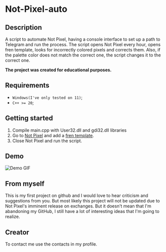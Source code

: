 # Not-Pixel-auto

## **Description**

A script to automate Not Pixel, having a console interface to set up a path to Telegram and run the process. The script opens Not Pixel every hour, opens fren template, looks for incorrectly colored pixels and corrects them. Also, if the palette color does not match the correct one, the script changes it to the correct one.

**The project was created for educational purposes.**

## **Requirements**

* `Windows(I've only tested on 11)`;
* `C++ >= 20`;

## **Getting started**

1. Compile main.cpp with User32.dll and gdi32.dll libraries
2. Go to [Not Pixel](https://t.me/notpixel/app?startapp=f988254241_s578208) and add a [fren template](https://github.com/user-attachments/assets/9b2c6ae5-9cd5-4231-b858-7556871412cf).
3. Close Not Pixel and run the script.

## **Demo**

![Demo GIF](https://github.com/wqst3/Not-Pixel-Auto/blob/main/assets/VID_20250531_094503_116~2.gif)

## **From myself**

This is my first project on github and I would love to hear criticism and suggestions from you. But most likely this project will not be updated due to Not Pixel's imminent release on exchanges. But it doesn't mean that I'm abandoning my GitHub, I still have a lot of interesting ideas that I'm going to realize.

## **Creator**

To contact me use the contacts in my profile.
